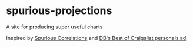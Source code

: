 # spurious-projections
A site for producing super useful charts

Inspired by [Spurious Correlations](https://www.tylervigen.com/spurious-correlations) and [DB's Best of Craigslist personals ad](https://www.craigslist.org/about/best/sfo/35218073.html).